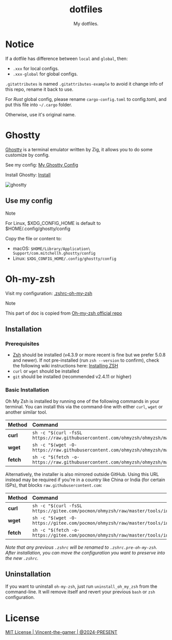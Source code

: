 <h1 align="center">dotfiles</h1>
<p align="center">My dotfiles.</p>

# Notice
If a dotfile has difference between `local` and `global`, then:
- `.xxx` for local configs.
- `.xxx-global` for global configs.

`.gitattributes` is named `.gitattributes-example` to avoid it change info of this repo, rename it back to use.

For *Rust* global config, please rename `cargo-config.toml` to config.toml, and put this file into `~/.cargo` folder.

Otherwise, use it's original name.

# Ghostty

[Ghostty](https://github.com/ghostty-org/ghostty) is a terminal emulator written by Zig, it allows you to do some customize by config.

See my config: [My Ghostty Config](./ghostty/config)

Install Ghostty: [Install](https://ghostty.org/docs/install/binary)

![ghostty](./assets/ghostty.png)

## Use my config

> [!NOTE]
> For Linux, $XDG_CONFIG_HOME is default to $HOME/.config/ghostty/config

Copy the file or content to:

- macOS: `$HOME/Library/Application\ Support/com.mitchellh.ghostty/config`
- Linux: `$XDG_CONFIG_HOME/.config/ghostty/config`

# Oh-my-zsh

Visit my configuration: [.zshrc-oh-my-zsh](https://github.com/Vincent-the-gamer/dotfiles/blob/main/zsh/.zshrc-oh-my-zsh)

> [!NOTE]
> This part of doc is copied from [Oh-my-zsh official repo](https://github.com/ohmyzsh/ohmyzsh)

## Installation

### Prerequisites

- [Zsh](https://www.zsh.org) should be installed (v4.3.9 or more recent is fine but we prefer 5.0.8 and newer). If not pre-installed (run `zsh --version` to confirm), check the following wiki instructions here: [Installing ZSH](https://github.com/ohmyzsh/ohmyzsh/wiki/Installing-ZSH)
- `curl` or `wget` should be installed
- `git` should be installed (recommended v2.4.11 or higher)

### Basic Installation

Oh My Zsh is installed by running one of the following commands in your terminal. You can install this via the command-line with either `curl`, `wget` or another similar tool.

| Method    | Command                                                                                           |
| :-------- | :------------------------------------------------------------------------------------------------ |
| **curl**  | `sh -c "$(curl -fsSL https://raw.githubusercontent.com/ohmyzsh/ohmyzsh/master/tools/install.sh)"` |
| **wget**  | `sh -c "$(wget -O- https://raw.githubusercontent.com/ohmyzsh/ohmyzsh/master/tools/install.sh)"`   |
| **fetch** | `sh -c "$(fetch -o- https://raw.githubusercontent.com/ohmyzsh/ohmyzsh/master/tools/install.sh)"` |

Alternatively, the installer is also mirrored outside GitHub. Using this URL instead may be required if you're in a country like China or India (for certain ISPs), that blocks `raw.githubusercontent.com`:

| Method    | Command                                                                                           |
| :-------- | :------------------------------------------------------------------------------------------------ |
| **curl**  | `sh -c "$(curl -fsSL https://gitee.com/pocmon/ohmyzsh/raw/master/tools/install.sh)"`                                                 |
| **wget**  | `sh -c "$(wget -O- https://gitee.com/pocmon/ohmyzsh/raw/master/tools/install.sh)"`                                                   |
| **fetch** | `sh -c "$(fetch -o- https://gitee.com/pocmon/ohmyzsh/raw/master/tools/install.sh)"`                                                 |

_Note that any previous `.zshrc` will be renamed to `.zshrc.pre-oh-my-zsh`. After installation, you can move the configuration you want to preserve into the new `.zshrc`._

## Uninstallation

If you want to uninstall `oh-my-zsh`, just run `uninstall_oh_my_zsh` from the command-line. It will remove itself and revert your previous `bash` or `zsh` configuration.

# License
[MIT License | Vincent-the-gamer | @2024-PRESENT](./LICENSE)
